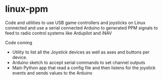 # linux-ppm
Code and utilities to use USB game controllers and joysticks on Linux connected and use a serial connected Arduino to generated PPM signals to feed to radio control systems like Ardupilot and iNAV

Code coming

- Utility to list all the Joystick devices as well as axes and buttons per device.
- Arduino sketch to accept serial commands to set channel outputs
- Main Python app that read a config file and then listens for the joystick events and sends values to the Arduino

